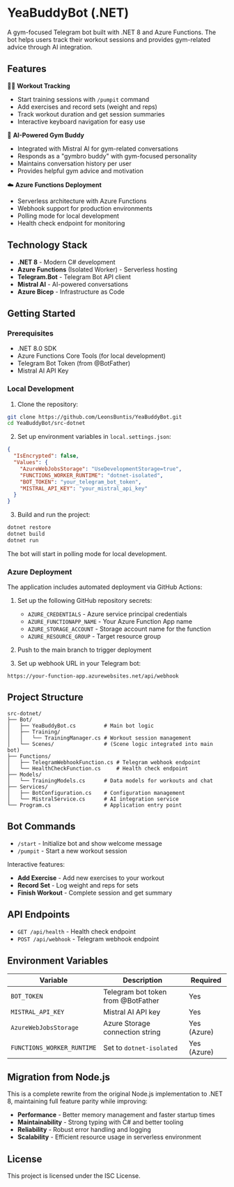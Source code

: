 # YeaBuddyBot (.NET)

A gym-focused Telegram bot built with .NET 8 and Azure Functions. The bot helps users track their workout sessions and provides gym-related advice through AI integration.

## Features

🏋️‍♂️ **Workout Tracking**
- Start training sessions with `/pumpit` command
- Add exercises and record sets (weight and reps)
- Track workout duration and get session summaries
- Interactive keyboard navigation for easy use

🤖 **AI-Powered Gym Buddy**
- Integrated with Mistral AI for gym-related conversations
- Responds as a "gymbro buddy" with gym-focused personality
- Maintains conversation history per user
- Provides helpful gym advice and motivation

☁️ **Azure Functions Deployment**
- Serverless architecture with Azure Functions
- Webhook support for production environments
- Polling mode for local development
- Health check endpoint for monitoring

## Technology Stack

- **.NET 8** - Modern C# development
- **Azure Functions** (Isolated Worker) - Serverless hosting
- **Telegram.Bot** - Telegram Bot API client
- **Mistral AI** - AI-powered conversations
- **Azure Bicep** - Infrastructure as Code

## Getting Started

### Prerequisites

- .NET 8.0 SDK
- Azure Functions Core Tools (for local development)
- Telegram Bot Token (from @BotFather)
- Mistral AI API Key

### Local Development

1. Clone the repository:
```bash
git clone https://github.com/LeonsBuntis/YeaBuddyBot.git
cd YeaBuddyBot/src-dotnet
```

2. Set up environment variables in `local.settings.json`:
```json
{
  "IsEncrypted": false,
  "Values": {
    "AzureWebJobsStorage": "UseDevelopmentStorage=true",
    "FUNCTIONS_WORKER_RUNTIME": "dotnet-isolated",
    "BOT_TOKEN": "your_telegram_bot_token",
    "MISTRAL_API_KEY": "your_mistral_api_key"
  }
}
```

3. Build and run the project:
```bash
dotnet restore
dotnet build
dotnet run
```

The bot will start in polling mode for local development.

### Azure Deployment

The application includes automated deployment via GitHub Actions:

1. Set up the following GitHub repository secrets:
   - `AZURE_CREDENTIALS` - Azure service principal credentials
   - `AZURE_FUNCTIONAPP_NAME` - Your Azure Function App name
   - `AZURE_STORAGE_ACCOUNT` - Storage account name for the function
   - `AZURE_RESOURCE_GROUP` - Target resource group

2. Push to the main branch to trigger deployment

3. Set up webhook URL in your Telegram bot:
```
https://your-function-app.azurewebsites.net/api/webhook
```

## Project Structure

```
src-dotnet/
├── Bot/
│   ├── YeaBuddyBot.cs         # Main bot logic
│   ├── Training/
│   │   └── TrainingManager.cs # Workout session management
│   └── Scenes/                # (Scene logic integrated into main bot)
├── Functions/
│   ├── TelegramWebhookFunction.cs # Telegram webhook endpoint
│   └── HealthCheckFunction.cs     # Health check endpoint
├── Models/
│   └── TrainingModels.cs      # Data models for workouts and chat
├── Services/
│   ├── BotConfiguration.cs    # Configuration management
│   └── MistralService.cs      # AI integration service
└── Program.cs                 # Application entry point
```

## Bot Commands

- `/start` - Initialize bot and show welcome message
- `/pumpit` - Start a new workout session

Interactive features:
- **Add Exercise** - Add new exercises to your workout
- **Record Set** - Log weight and reps for sets
- **Finish Workout** - Complete session and get summary

## API Endpoints

- `GET /api/health` - Health check endpoint
- `POST /api/webhook` - Telegram webhook endpoint

## Environment Variables

| Variable | Description | Required |
|----------|-------------|----------|
| `BOT_TOKEN` | Telegram bot token from @BotFather | Yes |
| `MISTRAL_API_KEY` | Mistral AI API key | Yes |
| `AzureWebJobsStorage` | Azure Storage connection string | Yes (Azure) |
| `FUNCTIONS_WORKER_RUNTIME` | Set to `dotnet-isolated` | Yes (Azure) |

## Migration from Node.js

This is a complete rewrite from the original Node.js implementation to .NET 8, maintaining full feature parity while improving:

- **Performance** - Better memory management and faster startup times
- **Maintainability** - Strong typing with C# and better tooling
- **Reliability** - Robust error handling and logging
- **Scalability** - Efficient resource usage in serverless environment

## License

This project is licensed under the ISC License.